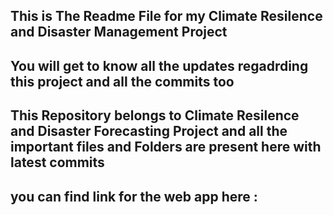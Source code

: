 ## This is The Readme File for my Climate Resilence and Disaster Management Project
## You will get to know all the updates regadrding this project and all the commits too 

## This Repository belongs to Climate Resilence and Disaster Forecasting Project and all the important files and Folders are present here with latest commits
## you can find link for the web app here : 